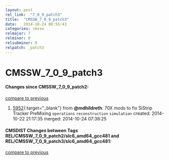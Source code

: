 ```yaml
---
layout: post
rel_link:  "7_0_9_patch3"
title:  "CMSSW_7_0_9_patch3"
date:   2014-10-24 08:55:43
categories: cmssw
relmajor: 7
relminor: 0
relsubminor: 9
relpatch: _patch3
---
```


# CMSSW_7_0_9_patch3
#### Changes since CMSSW_7_0_9_patch2:

[compare to previous](https://github.com/cms-sw/cmssw/compare/CMSSW_7_0_9_patch2...CMSSW_7_0_9_patch3)



1. [5952](http://github.com/cms-sw/cmssw/pull/5952){:target="_blank"}  from **@mdhildreth**: 70X mods to fix SiStrip Tracker PreMixing `operations`  `reconstruction`  `simulation`  created: 2014-10-22 21:17:35 merged: 2014-10-24 07:38:25

#### CMSDIST Changes between Tags REL/CMSSW_7_0_9_patch2/slc6_amd64_gcc481 and REL/CMSSW_7_0_9_patch3/slc6_amd64_gcc481:

[compare to previous](https://github.com/cms-sw/cmsdist/compare/REL/CMSSW_7_0_9_patch2/slc6_amd64_gcc481...REL/CMSSW_7_0_9_patch3/slc6_amd64_gcc481)


